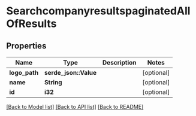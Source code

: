 # SearchcompanyresultspaginatedAllOfResults

## Properties

Name | Type | Description | Notes
------------ | ------------- | ------------- | -------------
**logo_path** | **serde_json::Value** |  | [optional]
**name** | **String** |  | [optional] 
**id** | **i32** |  | [optional] 

[[Back to Model list]](../README.md#documentation-for-models) [[Back to API list]](../README.md#documentation-for-api-endpoints) [[Back to README]](../README.md)

